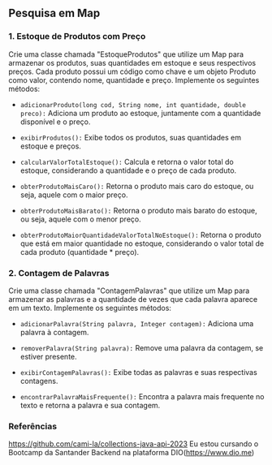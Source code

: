 ## Pesquisa em Map

### 1. Estoque de Produtos com Preço

Crie uma classe chamada "EstoqueProdutos" que utilize um Map para armazenar os produtos, suas quantidades em estoque e seus respectivos preços. Cada produto possui um código como chave e um objeto Produto como valor, contendo nome, quantidade e preço. Implemente os seguintes métodos:

- ``adicionarProduto(long cod, String nome, int quantidade, double preco):`` Adiciona um produto ao estoque, juntamente com a quantidade disponível e o preço.

- ``exibirProdutos():`` Exibe todos os produtos, suas quantidades em estoque e preços.

- ``calcularValorTotalEstoque():`` Calcula e retorna o valor total do estoque, considerando a quantidade e o preço de cada produto.

- ``obterProdutoMaisCaro():`` Retorna o produto mais caro do estoque, ou seja, aquele com o maior preço.

- ``obterProdutoMaisBarato():`` Retorna o produto mais barato do estoque, ou seja, aquele com o menor preço.

- ``obterProdutoMaiorQuantidadeValorTotalNoEstoque():`` Retorna o produto que está em maior quantidade no estoque, considerando o valor total de cada produto (quantidade * preço).

### 2. Contagem de Palavras

Crie uma classe chamada "ContagemPalavras" que utilize um Map para armazenar as palavras e a quantidade de vezes que cada palavra aparece em um texto. Implemente os seguintes métodos:

- ``adicionarPalavra(String palavra, Integer contagem):`` Adiciona uma palavra à contagem.

- ``removerPalavra(String palavra):`` Remove uma palavra da contagem, se estiver presente.

- ``exibirContagemPalavras():`` Exibe todas as palavras e suas respectivas contagens.

- ``encontrarPalavraMaisFrequente():`` Encontra a palavra mais frequente no texto e retorna a palavra e sua contagem.

### Referências

https://github.com/cami-la/collections-java-api-2023
Eu estou cursando o Bootcamp da Santander Backend na plataforma DIO(https://www.dio.me)
